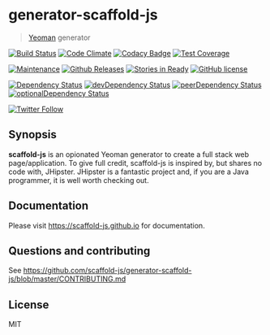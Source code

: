 # generator-scaffold-js

> [Yeoman](http://yeoman.io) generator

[![Build Status](https://travis-ci.org/fluky/generator-scaffold-js.svg?branch=master)](https://travis-ci.org/fluky/generator-scaffold-js)
[![Code Climate](https://codeclimate.com/github/fluky/generator-scaffold-js/badges/gpa.svg)](https://codeclimate.com/github/fluky/generator-scaffold-js)
[![Codacy Badge](https://api.codacy.com/project/badge/grade/eeae91ca87c049768c3355321e8fdd68)](https://www.codacy.com/app/james_20/generator-scaffold-js)
[![Test Coverage](https://codeclimate.com/github/fluky/generator-scaffold-js/badges/coverage.svg)](https://codeclimate.com/github/fluky/generator-scaffold-js/coverage)

[![Maintenance](https://img.shields.io/maintenance/yes/2016.svg)]()
[![Github Releases](https://img.shields.io/github/downloads/fluky/generator-scaffold-js/latest/total.svg)]()
[![Stories in Ready](https://badge.waffle.io/fluky/generator-scaffold-js.png?label=ready&title=ready)](https://waffle.io/fluky/generator-scaffold-js)
[![GitHub license](https://img.shields.io/github/license/fluky/generator-scaffold-js.svg)]()

[![Dependency Status](https://david-dm.org/fluky/generator-scaffold-js.svg)](https://david-dm.org/fluky/generator-scaffold-js)
[![devDependency Status](https://david-dm.org/fluky/generator-scaffold-js/dev-status.svg)](https://david-dm.org/fluky/generator-scaffold-js#info=devDependencies)
[![peerDependency Status](https://david-dm.org/fluky/generator-scaffold-js/peer-status.svg)](https://david-dm.org/fluky/generator-scaffold-js#info=peerDependencies)
[![optionalDependency Status](https://david-dm.org/fluky/generator-scaffold-js/optional-status.svg)](https://david-dm.org/fluky/generator-scaffold-js#info=optionalDependencies)

[![Twitter Follow](https://img.shields.io/twitter/follow/shields_io.svg?style=social?maxAge=2592000)](https://twitter.com/scaffoldjs)

<!--
[npm-image]: https://badge.fury.io/js/generator-scaffold-js.svg
[npm-url]: https://npmjs.org/package/generator-scaffold-js
[![node](https://img.shields.io/node/v/gh-badges.svg)]()
[![Bower](https://img.shields.io/bower/v/bootstrap.svg)]()
[![GitHub issues](https://img.shields.io/github/issues/badges/shields.svg)]()
[![GitHub license](https://img.shields.io/github/license/mashape/apistatus.svg)]()
[![Libscore](https://img.shields.io/libscore/s/jQuery.svg)]()
-->

## Synopsis

**scaffold-js** is an opionated Yeoman generator to create a full stack web page/application. To give full credit, scaffold-js is inspired by, but shares no code with, JHipster. JHipster is a fantastic project and, if you are a Java programmer, it is well worth checking out.

## Documentation

Please visit https://scaffold-js.github.io for documentation.

## Questions and contributing

See https://github.com/scaffold-js/generator-scaffold-js/blob/master/CONTRIBUTING.md

## License

MIT

